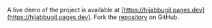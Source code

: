 A live demo of the project is available at [https://hijabbugil.pages.dev](https://hijabbugil.pages.dev).
Fork the [repository](https://github.com/eslasojica) on GitHub.